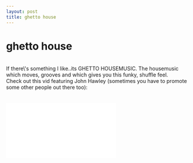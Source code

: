 ```yaml
---
layout: post
title: ghetto house
---
```

<h1>ghetto house</h1><br>If there\'s something I like..its GHETTO HOUSEMUSIC. The housemusic which moves, grooves and which gives you this funky, shuffle feel.<div>Check out this vid featuring John Hawley (sometimes you have to promote some other people out there too):</div><div><br></div><div><br></div>
<iframe width=\"250\" height=\"215\" src=\"http://www.youtube.com/embed/ivlthOeL9Ds\" frameborder=\"0\" allowfullscreen=\"\"></iframe>


